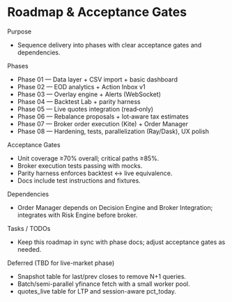 # Roadmap & Acceptance Gates

Purpose

- Sequence delivery into phases with clear acceptance gates and dependencies.

Phases

- Phase 01 — Data layer + CSV import + basic dashboard
- Phase 02 — EOD analytics + Action Inbox v1
- Phase 03 — Overlay engine + Alerts (WebSocket)
- Phase 04 — Backtest Lab + parity harness
- Phase 05 — Live quotes integration (read‑only)
- Phase 06 — Rebalance proposals + lot‑aware tax estimates
- Phase 07 — Broker order execution (Kite) + Order Manager
- Phase 08 — Hardening, tests, parallelization (Ray/Dask), UX polish

Acceptance Gates

- Unit coverage ≥70% overall; critical paths ≥85%.
- Broker execution tests passing with mocks.
- Parity harness enforces backtest ↔ live equivalence.
- Docs include test instructions and fixtures.

Dependencies

- Order Manager depends on Decision Engine and Broker Integration; integrates with Risk Engine before broker.

Tasks / TODOs

- Keep this roadmap in sync with phase docs; adjust acceptance gates as needed.

Deferred (TBD for live-market phase)

- Snapshot table for last/prev closes to remove N+1 queries.
- Batch/semi-parallel yfinance fetch with a small worker pool.
- quotes_live table for LTP and session-aware pct_today.
